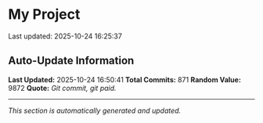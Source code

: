 # My Project


Last updated: 2025-10-24 16:25:37














































































































































































































































































































































































































































































































































































































































































































































































































































































































































































































































































































































































































































































































## Auto-Update Information

**Last Updated:** 2025-10-24 16:50:41
**Total Commits:** 871
**Random Value:** 9872
**Quote:** _Git commit, git paid._

---
_This section is automatically generated and updated._